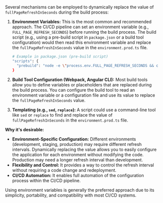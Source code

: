 Several mechanisms can be employed to dynamically replace the value of `fullPageRefreshInSeconds` during the build process:

1.  **Environment Variables:** This is the most common and recommended approach. The CI/CD pipeline can set an environment variable (e.g., `FULL_PAGE_REFRESH_SECONDS`) before running the build process.  The build script (e.g., using a pre-build script in `package.json` or a build tool configuration) would then read this environment variable and replace the `fullPageRefreshInSeconds` value in the `environment.prod.ts` file.

    ```bash
    # Example in package.json (pre-build script)
    "scripts": {
      "prebuild": "node -e \"process.env.FULL_PAGE_REFRESH_SECONDS && console.log('FULL_PAGE_REFRESH_SECONDS', process.env.FULL_PAGE_REFRESH_SECONDS)\""
    }
    ```

2.  **Build Tool Configuration (Webpack, Angular CLI):**  Most build tools allow you to define variables or placeholders that are replaced during the build process. You can configure the build tool to read an environment variable or a configuration file and use its value to replace the `fullPageRefreshInSeconds` value.

3.  **Templating (e.g., `sed`, `replace`):**  A script could use a command-line tool like `sed` or `replace` to find and replace the value of `fullPageRefreshInSeconds` in the `environment.prod.ts` file.

**Why it's desirable:**

*   **Environment-Specific Configuration:** Different environments (development, staging, production) may require different refresh intervals. Dynamically replacing the value allows you to easily configure the application for each environment without modifying the code.  Production may need a longer refresh interval than development.
*   **Flexibility and Control:**  It provides a way to control the refresh interval without requiring a code change and redeployment.
*   **CI/CD Automation:**  It enables full automation of the configuration process within the CI/CD pipeline.

Using environment variables is generally the preferred approach due to its simplicity, portability, and compatibility with most CI/CD systems.